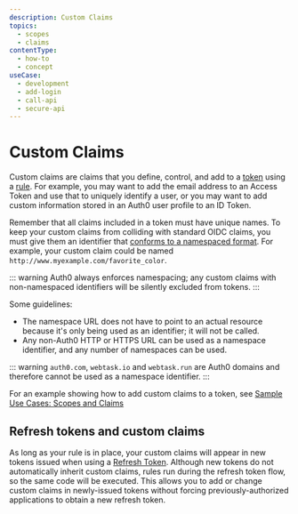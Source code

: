 ```yaml
---
description: Custom Claims
topics:
  - scopes
  - claims
contentType:
  - how-to
  - concept
useCase:
  - development
  - add-login
  - call-api
  - secure-api
---
```

# Custom Claims

Custom claims are claims that you define, control, and add to a [token](/tokens) using a [rule](/rules). For example, you may want to add the email address to an Access Token and use that to uniquely identify a user, or you may want to add custom information stored in an Auth0 user profile to an ID Token.

Remember that all claims included in a token must have unique names. To keep your custom claims from colliding with standard OIDC claims, you must give them an identifier that [conforms to a namespaced format](/api-auth/tutorials/adoption/scope-custom-claims). For example, your custom claim could be named `http://www.myexample.com/favorite_color`. 

::: warning
Auth0 always enforces namespacing; any custom claims with non-namespaced identifiers will be silently excluded from tokens.
:::

Some guidelines:

* The namespace URL does not have to point to an actual resource because it's only being used as an identifier; it will not be called.
* Any non-Auth0 HTTP or HTTPS URL can be used as a namespace identifier, and any number of namespaces can be used.

::: warning
`auth0.com`, `webtask.io` and `webtask.run` are Auth0 domains and therefore cannot be used as a namespace identifier.
:::

For an example showing how to add custom claims to a token, see [Sample Use Cases: Scopes and Claims](/scopes/current/sample-use-cases#)


## Refresh tokens and custom claims

As long as your rule is in place, your custom claims will appear in new tokens issued when using a [Refresh Token](/tokens/refresh-token/current). Although new tokens do not automatically inherit custom claims, rules run during the refresh token flow, so the same code will be executed. This allows you to add or change custom claims in newly-issued tokens without forcing previously-authorized applications to obtain a new refresh token.
